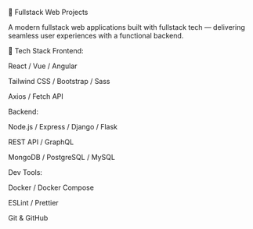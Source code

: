 🚀 Fullstack Web Projects

A modern fullstack web applications built with fullstack tech — delivering seamless user experiences with a functional backend.

🧰 Tech Stack
Frontend:

React / Vue / Angular

Tailwind CSS / Bootstrap / Sass

Axios / Fetch API

Backend:

Node.js / Express / Django / Flask

REST API / GraphQL

MongoDB / PostgreSQL / MySQL

Dev Tools:

Docker / Docker Compose

ESLint / Prettier

Git & GitHub

